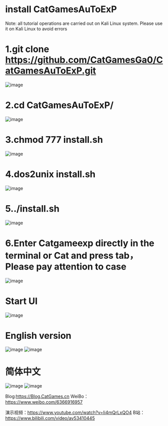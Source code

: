 # install CatGamesAuToExP
Note: all tutorial operations are carried out on Kali Linux system. Please use it on Kali Linux to avoid errors

# 1.git clone https://github.com/CatGamesGa0/CatGamesAuToExP.git
![image](https://github.com/CatGamesGa0/CatGamesAuToExP/blob/master/images/Clone.png)

# 2.cd CatGamesAuToExP/
![image](https://github.com/CatGamesGa0/CatGamesAuToExP/blob/master/images/CatGamesAuToExP.png)

# 3.chmod 777 install.sh
![image](https://github.com/CatGamesGa0/CatGamesAuToExP/blob/master/images/1install.sh.png)

# 4.dos2unix install.sh
![image](https://github.com/CatGamesGa0/CatGamesAuToExP/blob/master/images/2install.sh.png)

# 5../install.sh
![image](https://github.com/CatGamesGa0/CatGamesAuToExP/blob/master/images/install.sh.png)

# 6.Enter Catgameexp directly in the terminal or Cat and press tab，Please pay attention to case
![image](https://github.com/CatGamesGa0/CatGamesAuToExP/blob/master/images/C.png)

# Start UI
![image](https://github.com/CatGamesGa0/CatGamesAuToExP/blob/master/images/run.png)

# English version
![image](https://github.com/CatGamesGa0/CatGamesAuToExP/blob/master/images/engrun.png)
![image](https://github.com/CatGamesGa0/CatGamesAuToExP/blob/master/images/engui.png)

# 简体中文
![image](https://github.com/CatGamesGa0/CatGamesAuToExP/blob/master/images/cn.run.png)
![image](https://github.com/CatGamesGa0/CatGamesAuToExP/blob/master/images/cn.run2.png)

Blog:https://Blog.CatGames.cn
WeiBo：https://www.weibo.com/6366916957


演示视频：https://www.youtube.com/watch?v=Ii4mQrLxQO4
B站：https://www.bilibili.com/video/av53410445
